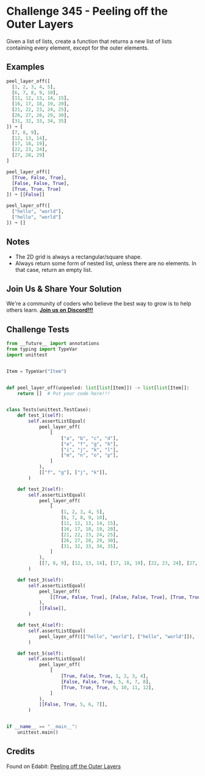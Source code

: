 # Challenge 345 - Peeling off the Outer Layers

Given a list of lists, create a function that returns a new list of lists containing every element, except for the outer elements.

## Examples
```python
peel_layer_off([
  [1, 2, 3, 4, 5],
  [6, 7, 8, 9, 10],
  [11, 12, 13, 14, 15],
  [16, 17, 18, 19, 20],
  [21, 22, 23, 24, 25],
  [26, 27, 28, 29, 30],
  [31, 32, 33, 34, 35]
]) ➞ [
  [7, 8, 9],
  [12, 13, 14],
  [17, 18, 19],
  [22, 23, 24],
  [27, 28, 29]
]

peel_layer_off([
  [True, False, True],
  [False, False, True],
  [True, True, True]
]) ➞ [[False]]

peel_layer_off([
  ["hello", "world"],
  ["hello", "world"]
]) ➞ []
```
## Notes

- The 2D grid is always a rectangular/square shape.
- Always return some form of nested list, unless there are no elements. In that case, return an empty list.

## Join Us & Share Your Solution

We're a community of coders who believe the best way to grow is to help others learn. **[Join us on Discord!!!](https://discord.gg/sfHykntuGy)**

## Challenge Tests
```python
from __future__ import annotations
from typing import TypeVar
import unittest


Item = TypeVar("Item")


def peel_layer_off(unpeeled: list[list[Item]]) -> list[list[Item]]:
    return []  # Put your code here!!!


class Tests(unittest.TestCase):
    def test_1(self):
        self.assertListEqual(
            peel_layer_off(
                [
                    ["a", "b", "c", "d"],
                    ["e", "f", "g", "h"],
                    ["i", "j", "k", "l"],
                    ["m", "n", "o", "p"],
                ]
            ),
            [["f", "g"], ["j", "k"]],
        )

    def test_2(self):
        self.assertListEqual(
            peel_layer_off(
                [
                    [1, 2, 3, 4, 5],
                    [6, 7, 8, 9, 10],
                    [11, 12, 13, 14, 15],
                    [16, 17, 18, 19, 20],
                    [21, 22, 23, 24, 25],
                    [26, 27, 28, 29, 30],
                    [31, 32, 33, 34, 35],
                ]
            ),
            [[7, 8, 9], [12, 13, 14], [17, 18, 19], [22, 23, 24], [27, 28, 29],],
        )

    def test_3(self):
        self.assertListEqual(
            peel_layer_off(
                [[True, False, True], [False, False, True], [True, True, True]]
            ),
            [[False]],
        )

    def test_4(self):
        self.assertListEqual(
            peel_layer_off([["hello", "world"], ["hello", "world"]]), []
        )

    def test_5(self):
        self.assertListEqual(
            peel_layer_off(
                [
                    [True, False, True, 1, 2, 3, 4],
                    [False, False, True, 5, 6, 7, 8],
                    [True, True, True, 9, 10, 11, 12],
                ]
            ),
            [[False, True, 5, 6, 7]],
        )


if __name__ == "__main__":
    unittest.main()
```
## Credits

Found on Edabit: [Peeling off the Outer Layers](https://edabit.com/challenge/EWgdCtSDmRqJPrzoz)
